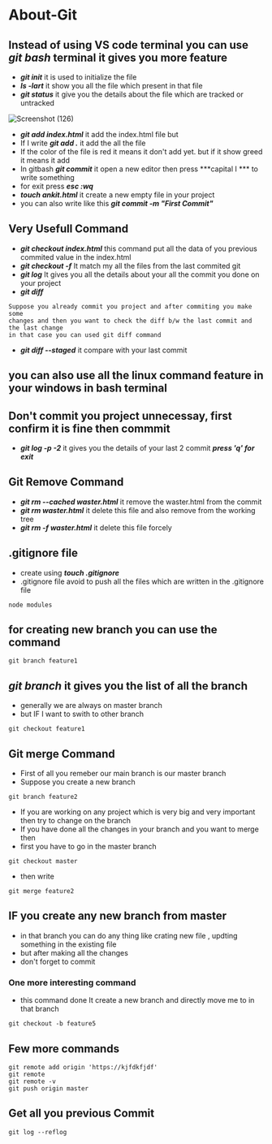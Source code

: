 # About-Git


## Instead of using VS code terminal you can use ***git bash*** terminal it gives you more feature
  - ***git init*** it is used to initialize the file
  - ***ls -lart*** it show you all the file which present in that file
  - ***git status*** it give you the details about the file which are tracked or untracked

![Screenshot (126)](https://user-images.githubusercontent.com/47697582/151650791-b666269c-ed9e-474f-8dd0-caf4d0ab8fd4.png)

  - ***git add index.html*** it add the index.html file but
  - If I write ***git add .*** it add the all the file
  - If the color of the file is red it means it don't add yet. but if it show greed it means it add 
  - In gitbash ***git commit*** it open a new editor then press ***capital I *** to write something 
  - for exit press ***esc :wq***
  - ***touch ankit.html*** it create a new empty file in your project
  - you can also write like this ***git commit -m "First Commit"*** 

## Very Usefull Command
- ***git checkout index.html***    this command put all the data of you previous commited value in the index.html
- ***git checkout -f***           It match my all the files from the last commited git
- ***git log***                   It gives you all the details about your all the commit you done on your project
- ***git diff***   
```
Suppose you already commit you project and after commiting you make some 
changes and then you want to check the diff b/w the last commit and the last change
in that case you can used git diff command
```
  - ***git diff --staged*** it compare with your last commit

## you can also use all the linux command feature in your windows in bash terminal



## Don't commit you project unnecessay, first confirm it is fine then commmit
- ***git log -p -2***   it gives you the details of your last 2 commit  ***press 'q' for exit***


## Git Remove Command
  - ***git rm --cached waster.html*** it remove the waster.html from the commit
  - ***git rm waster.html*** it delete this file and also remove from the working tree
  - ***git rm -f waster.html*** it delete this file forcely

## .gitignore file
  - create using ***touch .gitignore*** 
  - .gitignore file avoid to push all the files which are written in the .gitignore file
  ```
  node modules
  ```
## for creating new branch you can use the command 
```
git branch feature1
```
## ***git branch*** it gives you the list of all the branch

- generally we are always on master branch
- but IF I want to swith to other branch 
```
git checkout feature1
```
## Git merge Command
  - First of all you remeber our main branch is our master branch
  - Suppose you create a new branch 
  ```
  git branch feature2
  ```
  - If you are working on any project which is very big and very important then try to change on the branch
  - If you have done all the changes in your branch and you want to merge then 
  - first you have to go in the master branch
  ```
  git checkout master
  ```
  - then write
  ```
  git merge feature2
  ```
  
## IF you create any new branch from master 
- in that branch you can do any thing like crating new file , updting something in the existing file 
- but after making all the changes 
- don't forget to commit

### One more interesting command
- this command done It create a new branch and directly move me to in that branch
```
git checkout -b feature5
```

## Few more commands
```
git remote add origin 'https://kjfdkfjdf'
git remote
git remote -v
git push origin master
```

## Get all you previous Commit
```
git log --reflog
```


































